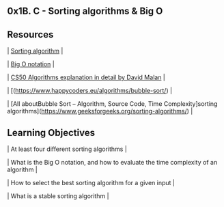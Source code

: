 ## 0x1B. C - Sorting algorithms & Big O
## Resources

| [Sorting algorithm](https://en.wikipedia.org/wiki/Sorting_algorithm) |

| [Big O notation](https://stackoverflow.com/questions/487258/what-is-a-plain-english-explanation-of-big-o-notation) |

| [CS50 Algorithms explanation in detail by David Malan](https://www.youtube.com/watch?v=yb0PY3LX2x8&t=2s ) |

| [(https://www.happycoders.eu/algorithms/bubble-sort/) |

| [All aboutBubble Sort – Algorithm, Source Code, Time Complexity]sorting algorithms](https://www.geeksforgeeks.org/sorting-algorithms/) |

## Learning Objectives

| At least four different sorting algorithms |

| What is the Big O notation, and how to evaluate the time complexity of an algorithm |

| How to select the best sorting algorithm for a given input |

| What is a stable sorting algorithm |

